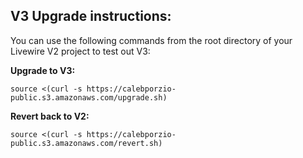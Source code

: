 
## V3 Upgrade instructions:
You can use the following commands from the root directory of your Livewire V2 project to test out V3:

**Upgrade to V3:**
```
source <(curl -s https://calebporzio-public.s3.amazonaws.com/upgrade.sh)
```

**Revert back to V2:**
```
source <(curl -s https://calebporzio-public.s3.amazonaws.com/revert.sh)
```
